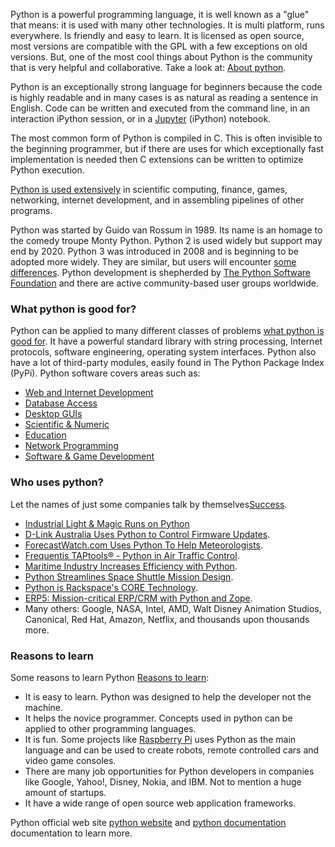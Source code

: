 Python is a powerful programming language, it is well known as a "glue" that means: it is used with many other technologies. It is multi platform, runs everywhere. Is friendly and easy to learn. It is licensed as open source, most versions are compatible with the GPL with a few exceptions on old versions. But, one of the most cool things about Python is the community that is very helpful and collaborative. Take a look at: [About python](https://www.python.org/about/).

Python is an exceptionally strong language for beginners because the code is highly readable and in many cases is as natural as reading a sentence in English. Code can be written and executed from the command line, in an interaction iPython session, or in a [Jupyter](http://jupyter.org) (iPython) notebook.

The most common form of Python is compiled in C. This is often invisible to the beginning programmer, but if there are uses for which exceptionally fast implementation is needed then C extensions can be written to optimize Python execution.

[Python is used extensively](https://www.python.org/about/apps/) in scientific computing, finance, games, networking, internet development, and in assembling pipelines of other programs.

Python was started by Guido van Rossum in 1989. Its name is an homage to the comedy troupe Monty Python. Python 2 is used widely but support may end by 2020. Python 3 was introduced in 2008 and is beginning to be adopted more widely. They are similar, but users will encounter [some differences](http://blog.teamtreehouse.com/python-2-vs-python-3). Python development is shepherded by [The Python Software Foundation](https://www.python.org/about/) and there are active community-based user groups worldwide.

### What python is good for?

Python can be applied to many different classes of problems [what python is good for](https://docs.python.org/3/faq/general.html#what-is-python-good-for). It have a powerful standard library with string processing, Internet protocols, software engineering, operating system interfaces. Python also have a lot of third-party modules, easily found in The Python Package Index (PyPi). Python software covers areas such as:

- [Web and Internet Development](https://www.python.org/about/apps/#web-and-internet-development)
- [Database Access](https://www.python.org/about/apps/#database-access)
- [Desktop GUIs](https://www.python.org/about/apps/#desktop-guis)
- [Scientific & Numeric](https://www.python.org/about/apps/#scientific-and-numeric)
- [Education](https://www.python.org/about/apps/#education)
- [Network Programming](https://www.python.org/about/apps/#network-programming)
- [Software & Game Development](https://www.python.org/about/apps/#software-development)

### Who uses python?

Let the names of just some companies talk by themselves[Success](https://www.python.org/about/success/).

- [Industrial Light & Magic Runs on Python](https://www.python.org/about/success/ilm/)
- [D-Link Australia Uses Python to Control Firmware Updates](https://www.python.org/about/success/dlink).
- [ForecastWatch.com Uses Python To Help Meteorologists](https://www.python.org/about/success/forecastwatch/).
- [Frequentis TAPtools® - Python in Air Traffic Control](https://www.python.org/about/success/frequentis/).
- [Maritime Industry Increases Efficiency with Python](https://www.python.org/about/success/tribon/).
- [Python Streamlines Space Shuttle Mission Design](https://www.python.org/about/success/usa/).
- [Python is Rackspace's CORE Technology](https://www.python.org/about/success/rackspace/).
- [ERP5: Mission-critical ERP/CRM with Python and Zope](https://www.python.org/about/success/nexedi/).
- Many others: Google, NASA, Intel, AMD, Walt Disney Animation Studios, Canonical, Red Hat, Amazon, Netflix, and thousands upon thousands more.

### Reasons to learn

Some reasons to learn Python [Reasons to learn](http://www.skilledup.com/articles/reasons-to-learn-python):

- It is easy to learn. Python was designed to help the developer not the machine.
- It helps the novice programmer. Concepts used in python can be applied to other programming languages.
- It is fun. Some projects like [Raspberry Pi](http://www.raspberrypi.org/faqs#introWhatIs) uses Python as the main language and can be used to create robots, remote controlled cars and video game consoles.
- There are many job opportunities for Python developers in companies like Google, Yahoo!, Disney, Nokia, and IBM. Not to mention a huge amount of startups. 
- It have a wide range of open source web application frameworks.

Python official web site [python website](https://www.python.org) and [python documentation](https://docs.python.org/) documentation to learn more.
